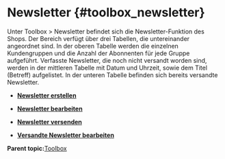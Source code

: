 # Newsletter {#toolbox_newsletter}

Unter Toolbox \> Newsletter befindet sich die Newsletter-Funktion des Shops. Der Bereich verfügt über drei Tabellen, die untereinander angeordnet sind. In der oberen Tabelle werden die einzelnen Kundengruppen und die Anzahl der Abonnenten für jede Gruppe aufgeführt. Verfasste Newsletter, die noch nicht versandt worden sind, werden in der mittleren Tabelle mit Datum und Uhrzeit, sowie dem Titel \(Betreff\) aufgelistet. In der unteren Tabelle befinden sich bereits versandte Newsletter.

-   **[Newsletter erstellen](9_5_1_Newsletter_erstellen.md)**  

-   **[Newsletter bearbeiten](9_5_2_Newsletter_bearbeiten.md)**  

-   **[Newsletter versenden](9_5_3_Newsletter_versenden.md)**  

-   **[Versandte Newsletter bearbeiten](9_5_4_Versandte_Newsletter_bearbeiten.md)**  


**Parent topic:**[Toolbox](9_Toolbox.md)


